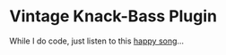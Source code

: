 # Vintage Knack-Bass Plugin

While I do code, just listen to this [happy song](https://www.youtube.com/watch?v=r62OwUdOFdg)...
